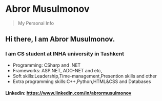 # Abror Musulmonov
> My Personal Info
## Hi there, I am Abror Musulmonov.

### I am CS student at INHA university in Tashkent


- Programming: CSharp and .NET
- Frameworks: ASP.NET, ADO-NET and etc,
- Soft skills:Leadership,Time-management,Presention skills and other
- Extra programming skills:C++,Python,HTML&CSS and Databases



#### Linkedin: https://www.linkedin.com/in/abrormusulmonov
